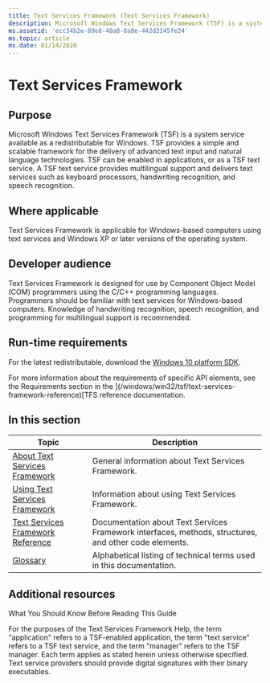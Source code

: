 ```yaml
---
title: Text Services Framework (Text Services Framework)
description: Microsoft Windows Text Services Framework (TSF) is a system service available as a redistributable for Windows 2000.
ms.assetid: 'ecc34b2e-89e8-48a8-8a8e-442d2145fe24'
ms.topic: article
ms.date: 01/14/2020
---
```


# Text Services Framework

## Purpose

Microsoft Windows Text Services Framework (TSF) is a system service available as a redistributable for Windows. TSF provides a simple and scalable framework for the delivery of advanced text input and natural language technologies. TSF can be enabled in applications, or as a TSF text service. A TSF text service provides multilingual support and delivers text services such as keyboard processors, handwriting recognition, and speech recognition.

## Where applicable

Text Services Framework is applicable for Windows-based computers using text services and Windows XP or later versions of the operating system.

## Developer audience

Text Services Framework is designed for use by Component Object Model (COM) programmers using the C/C++ programming languages. Programmers should be familiar with text services for Windows-based computers. Knowledge of handwriting recognition, speech recognition, and programming for multilingual support is recommended.

## Run-time requirements

For the latest redistributable, download the [Windows 10 platform SDK](https://developer.microsoft.com/windows/downloads/windows-10-sdk).

For more information about the requirements of specific API elements, see the Requirements section in the ](/windows/win32/tsf/text-services-framework-reference)[TFS reference documentation.

## In this section



| Topic                                                                                 | Description                                                                                                      |
|---------------------------------------------------------------------------------------|------------------------------------------------------------------------------------------------------------------|
| [About Text Services Framework](about-text-services-framework.md)<br/>         | General information about Text Services Framework.<br/>                                                    |
| [Using Text Services Framework](using-text-services-framework.md)<br/>         | Information about using Text Services Framework.<br/>                                                      |
| [Text Services Framework Reference](text-services-framework-reference.md)<br/> | Documentation about Text Services Framework interfaces, methods, structures, and other code elements.<br/> |
| [Glossary](glossary.md)<br/>                                                   | Alphabetical listing of technical terms used in this documentation.<br/>                                   |



 

## Additional resources

What You Should Know Before Reading This Guide

For the purposes of the Text Services Framework Help, the term "application" refers to a TSF-enabled application, the term "text service" refers to a TSF text service, and the term "manager" refers to the TSF manager. Each term applies as stated herein unless otherwise specified. Text service providers should provide digital signatures with their binary executables.

 

 





